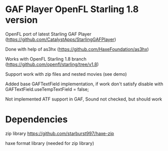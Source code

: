# GAF Player OpenFL Starling 1.8 version

OpenFL port of latest Starling GAF Player (https://github.com/CatalystApps/StarlingGAFPlayer)

Done with help of as3hx (https://github.com/HaxeFoundation/as3hx)

Works with OpenFL Starling 1.8 branch (https://github.com/openfl/starling/tree/v1.8)

Support work with zip files and nested movies (see demo)

Added base GAFTextField implementation, if work don't satisfy disable with GAFTextField.useTempTextField = false;

Not implemented ATF support in GAF, Sound not checked, but should work

# Dependencies
zip library https://github.com/starburst997/haxe-zip

haxe format library (needed for zip library)